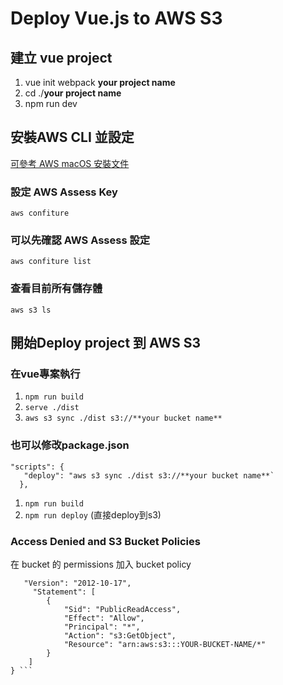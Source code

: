 # Deploy Vue.js to AWS S3

## 建立 vue project
1. vue init webpack **your project name**
2. cd ./**your project name**
3. npm run dev


## 安裝AWS CLI 並設定
[可參考 AWS macOS 安裝文件](https://docs.aws.amazon.com/zh_tw/cli/latest/userguide/install-cliv2-mac.html)

### 設定 AWS Assess Key
`aws confiture`


### 可以先確認 AWS Assess 設定
`aws confiture list`


### 查看目前所有儲存體
`aws s3 ls`



## 開始Deploy project 到 AWS S3

### 在vue專案執行
1. `npm run build`
2. `serve ./dist`
3. `aws s3 sync ./dist s3://**your bucket name**`


### 也可以修改package.json
```
"scripts": {
   "deploy": "aws s3 sync ./dist s3://**your bucket name**`
  },
```
1. `npm run build`
2. `npm run deploy` (直接deploy到s3)

### Access Denied and S3 Bucket Policies

在 bucket 的 permissions 加入 bucket policy

```{
   "Version": "2012-10-17",
     "Statement": [
        {
			"Sid": "PublicReadAccess",
			"Effect": "Allow",
			"Principal": "*",
			"Action": "s3:GetObject",
			"Resource": "arn:aws:s3:::YOUR-BUCKET-NAME/*"
		}
	]
} ```
